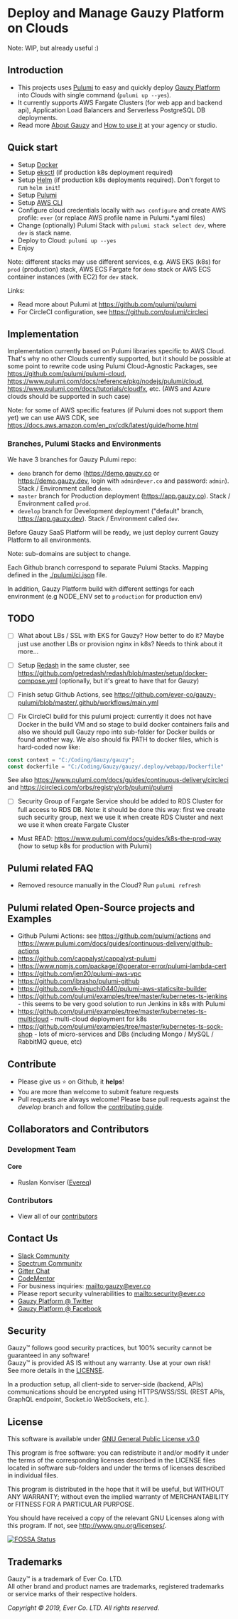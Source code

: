 # Deploy and Manage Gauzy Platform on Clouds

Note: WIP, but already useful :)

## Introduction

- This projects uses [Pulumi](https://www.pulumi.com) to easy and quickly deploy [Gauzy Platform](https://github.com/ever-co/gauzy) into Clouds with single command (`pulumi up --yes`).
- It currently supports AWS Fargate Clusters (for web app and backend api), Application Load Balancers and Serverless PostgreSQL DB deployments.
- Read more [About Gauzy](https://github.com/ever-co/gauzy/wiki/About-Gauzy) and [How to use it](https://github.com/ever-co/gauzy/wiki/How-to-use-Gauzy) at your agency or studio.

## Quick start

- Setup [Docker](https://docs.docker.com/install)
- Setup [eksctl](https://docs.aws.amazon.com/en_pv/eks/latest/userguide/getting-started-eksctl.html) (if production k8s deployment required)
- Setup [Helm](https://helm.sh/docs/using_helm/#installing-helm) (if production k8s deployments required). Don't forget to run `helm init`!
- Setup [Pulumi](https://www.pulumi.com/docs/reference/install)
- Setup [AWS CLI](https://docs.aws.amazon.com/en_pv/cli/latest/userguide/cli-chap-install.html)
- Configure cloud credentials locally with `aws configure` and create AWS profile: `ever` (or replace AWS profile name in Pulumi.*.yaml files)
- Change (optionally) Pulumi Stack with `pulumi stack select dev`, where `dev` is stack name.
- Deploy to Cloud: `pulumi up --yes`
- Enjoy

Note: different stacks may use different services, e.g. AWS EKS (k8s) for `prod` (production) stack, AWS ECS Fargate for `demo` stack or AWS ECS container instances (with EC2) for `dev` stack.

Links:

- Read more about Pulumi at <https://github.com/pulumi/pulumi>
- For CircleCI configuration, see <https://github.com/pulumi/circleci>

## Implementation

Implementation currently based on Pulumi libraries specific to AWS Cloud.
That's why no other Clouds currently supported, but it should be possible at some point to rewrite code using Pulumi Cloud-Agnostic Packages,
see <https://github.com/pulumi/pulumi-cloud>, <https://www.pulumi.com/docs/reference/pkg/nodejs/pulumi/cloud>, <https://www.pulumi.com/docs/tutorials/cloudfx>, etc.
(AWS and Azure clouds should be supported in such case)

Note: for some of AWS specific features (if Pulumi does not support them yet) we can use AWS CDK, see <https://docs.aws.amazon.com/en_pv/cdk/latest/guide/home.html>

### Branches, Pulumi Stacks and Environments

We have 3 branches for Gauzy Pulumi repo:

- `demo` branch for demo (<https://demo.gauzy.co> or <https://demo.gauzy.dev>, login with `admin@ever.co` and password: `admin`). Stack / Environment called `demo`.
- `master` branch for Production deployment (<https://app.gauzy.co>). Stack / Environment called `prod`.
- `develop` branch for Development deployment ("default" branch, <https://app.gauzy.dev>). Stack / Environment called `dev`.

Before Gauzy SaaS Platform will be ready, we just deploy current Gauzy Platform to all environments.

Note: sub-domains are subject to change.

Each Github branch correspond to separate Pulumi Stacks.
Mapping defined in the [./pulumi/ci.json](https://github.com/ever-co/gauzy-pulumi/blob/develop/.pulumi/ci.json) file.

In addition, Gauzy Platform build with different settings for each environment (e.g NODE_ENV set to `production` for production env)

## TODO

- [ ] What about LBs / SSL with EKS for Gauzy? How better to do it? Maybe just use another LBs or provision nginx in k8s? Needs to think about it more...

- [ ] Setup [Redash](https://github.com/getredash/redash) in the same cluster, see <https://github.com/getredash/redash/blob/master/setup/docker-compose.yml> (optionally, but it's great to have that for Gauzy)

- [ ] Finish setup Github Actions, see <https://github.com/ever-co/gauzy-pulumi/blob/master/.github/workflows/main.yml>

- [ ] Fix CircleCI build for this pulumi project: currently it does not have Docker in the build VM and so stage to build docker containers fails and also we should pull Gauzy repo into sub-folder for Docker builds or found another way. We also should fix PATH to docker files, which is hard-coded now like:

```typescript
const context = "C:/Coding/Gauzy/gauzy";
const dockerfile = "C:/Coding/Gauzy/gauzy/.deploy/webapp/Dockerfile"
```

See also <https://www.pulumi.com/docs/guides/continuous-delivery/circleci> and <https://circleci.com/orbs/registry/orb/pulumi/pulumi>

- [ ] Security Group of Fargate Service should be added to RDS Cluster for full access to RDS DB. Note: it should be done this way: first we create such security group, next we use it when create RDS Cluster and next we use it when create Fargate Cluster

- Must READ: <https://www.pulumi.com/docs/guides/k8s-the-prod-way> (how to setup k8s for production with Pulumi)

## Pulumi related FAQ

- Removed resource manually in the Cloud? Run `pulumi refresh`

## Pulumi related Open-Source projects and Examples

- Github Pulumi Actions: see <https://github.com/pulumi/actions> and <https://www.pulumi.com/docs/guides/continuous-delivery/github-actions>
- <https://github.com/cappalyst/cappalyst-pulumi>
- <https://www.npmjs.com/package/@operator-error/pulumi-lambda-cert>
- <https://github.com/jen20/pulumi-aws-vpc>
- <https://github.com/ibrasho/pulumi-github>
- <https://github.com/k-higuchi0440/pulumi-aws-staticsite-builder>
- <https://github.com/pulumi/examples/tree/master/kubernetes-ts-jenkins> - this seems to be very good solution to run Jenkins in k8s with Pulumi
- <https://github.com/pulumi/examples/tree/master/kubernetes-ts-multicloud> - multi-cloud deployment for k8s
- <https://github.com/pulumi/examples/tree/master/kubernetes-ts-sock-shop> - lots of micro-services and DBs (including Mongo / MySQL / RabbitMQ queue, etc)

## Contribute

-   Please give us :star: on Github, it **helps**!
-   You are more than welcome to submit feature requests
-   Pull requests are always welcome! Please base pull requests against the _develop_ branch and follow the [contributing guide](.github/CONTRIBUTING.md).

## Collaborators and Contributors

### Development Team

#### Core

-   Ruslan Konviser ([Evereq](https://github.com/evereq))

### Contributors

-   View all of our [contributors](https://github.com/ever-co/gauzy/graphs/contributors)

## Contact Us

-   [Slack Community](https://join.slack.com/t/gauzy/shared_invite/enQtNzc5MTA5MDUwODg2LTI0MGEwYTlmNWFlNzQzMzBlOWExNTk0NzAyY2IwYWYwMzZjMTliYjMwNDI3NTJmYmM4MDQ4NDliMDNiNDY1NWU)
-   [Spectrum Community](https://spectrum.chat/gauzy)
-   [Gitter Chat](https://gitter.im/ever-co/gauzy)
-   [CodeMentor](https://www.codementor.io/evereq)
-   For business inquiries: <mailto:gauzy@ever.co>
-   Please report security vulnerabilities to <mailto:security@ever.co>
-   [Gauzy Platform @ Twitter](https://twitter.com/gauzyplatform)
-   [Gauzy Platform @ Facebook](https://www.facebook.com/gauzyplatform)

## Security

Gauzy™ follows good security practices, but 100% security cannot be guaranteed in any software!  
Gauzy™ is provided AS IS without any warranty. Use at your own risk!  
See more details in the [LICENSE](LICENSE).

In a production setup, all client-side to server-side (backend, APIs) communications should be encrypted using HTTPS/WSS/SSL (REST APIs, GraphQL endpoint, Socket.io WebSockets, etc.).

## License

This software is available under [GNU General Public License v3.0](https://www.gnu.org/licenses/gpl-3.0.txt)

This program is free software: you can redistribute it and/or modify it under the terms of the corresponding licenses described in the LICENSE files located in software sub-folders and under the terms of licenses described in individual files.

This program is distributed in the hope that it will be useful, but WITHOUT ANY WARRANTY; without even the implied warranty of MERCHANTABILITY or FITNESS FOR A PARTICULAR PURPOSE.

You should have received a copy of the relevant GNU Licenses along with this program. If not, see http://www.gnu.org/licenses/.

[![FOSSA Status](https://app.fossa.io/api/projects/git%2Bgithub.com%2Fever-co%2Fgauzy-pulumi.svg?type=large)](https://app.fossa.io/projects/git%2Bgithub.com%2Fever-co%2Fgauzy-pulumi?ref=badge_large)

## Trademarks

Gauzy™ is a trademark of Ever Co. LTD.  
All other brand and product names are trademarks, registered trademarks or service marks of their respective holders.

*Copyright © 2019, Ever Co. LTD. All rights reserved.*
